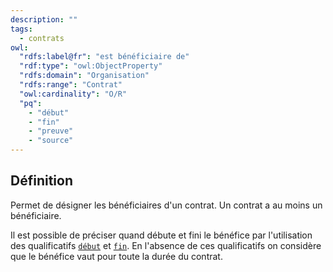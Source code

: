 ```yaml
---
description: ""
tags:
  - contrats
owl:
  "rdfs:label@fr": "est bénéficiaire de"
  "rdf:type": "owl:ObjectProperty"
  "rdfs:domain": "Organisation"
  "rdfs:range": "Contrat"
  "owl:cardinality": "O/R"
  "pq":
    - "début"
    - "fin"
    - "preuve"
    - "source"
---
```


<OntologyTable frontMatter={frontMatter}/>

## Définition

Permet de désigner les bénéficiaires d'un contrat. Un contrat a au moins un bénéficiaire.

Il est possible de préciser quand débute et fini le bénéfice par l'utilisation des qualificatifs [`début`](début.md) et [`fin`](fin.md). En l'absence de ces qualificatifs on considère que le bénéfice vaut pour toute la durée du contrat.
